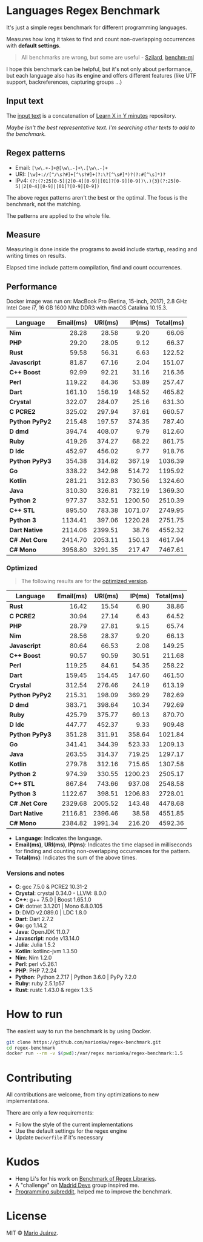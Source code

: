 # Languages Regex Benchmark

It's just a simple regex benchmark for different programming languages.

Measures how long it takes to find and count non-overlapping occurrences with **default settings**.

> All benchmarks are wrong, but some are useful - [Szilard](https://github.com/szilard), [benchm-ml](https://github.com/szilard/benchm-ml)

I hope this benchmark can be helpful, but it's not only about performance, but each language also has its engine and offers different features (like UTF support, backreferences, capturing groups ...)

## Input text

The [input text](input-text.txt) is a concatenation of [Learn X in Y minutes](https://github.com/adambard/learnxinyminutes-docs) repository.

*Maybe isn't the best representative text. I'm searching other texts to add to the benchmark.*

## Regex patterns

- Email: ``[\w\.+-]+@[\w\.-]+\.[\w\.-]+``
- URI: ``[\w]+://[^/\s?#]+[^\s?#]+(?:\?[^\s#]*)?(?:#[^\s]*)?``
- IPv4: ``(?:(?:25[0-5]|2[0-4][0-9]|[01]?[0-9][0-9])\.){3}(?:25[0-5]|2[0-4][0-9]|[01]?[0-9][0-9])``

The above regex patterns aren't the best or the optimal. The focus is the benchmark, not the matching.

The patterns are applied to the whole file.

## Measure

Measuring is done inside the programs to avoid include startup, reading and writing times on results.

Elapsed time include pattern compilation, find and count occurrences.

## Performance

Docker image was run on: MacBook Pro (Retina, 15-inch, 2017), 2.8 GHz Intel Core i7, 16 GB 1600 Mhz DDR3 with macOS Catalina 10.15.3.

Language | Email(ms) | URI(ms) | IP(ms) | Total(ms)
--- | ---: | ---: | ---: | ---:
**Nim** | 28.28 | 28.58 | 9.20 | 66.06
**PHP** | 29.20 | 28.05 | 9.12 | 66.37
**Rust** | 59.58 | 56.31 | 6.63 | 122.52
**Javascript** | 81.87 | 67.16 | 2.04 | 151.07
**C++ Boost** | 92.99 | 92.21 | 31.16 | 216.36
**Perl** | 119.22 | 84.36 | 53.89 | 257.47
**Dart** | 161.10 | 156.19 | 148.52 | 465.82
**Crystal** | 322.07 | 284.07 | 25.16 | 631.30
**C PCRE2** | 325.02 | 297.94 | 37.61 | 660.57
**Python PyPy2** | 215.48 | 197.57 | 374.35 | 787.40
**D dmd** | 394.74 | 408.07 | 9.79 | 812.60
**Ruby** | 419.26 | 374.27 | 68.22 | 861.75
**D ldc** | 452.97 | 456.02 | 9.77 | 918.76
**Python PyPy3** | 354.38 | 314.82 | 367.19 | 1036.39
**Go** | 338.22 | 342.98 | 514.72 | 1195.92
**Kotlin** | 281.21 | 312.83 | 730.56 | 1324.60
**Java** | 310.30 | 326.81 | 732.19 | 1369.30
**Python 2** | 977.37 | 332.51 | 1200.50 | 2510.39
**C++ STL** | 895.50 | 783.38 | 1071.07 | 2749.95
**Python 3** | 1134.41 | 397.06 | 1220.28 | 2751.75
**Dart Native** | 2114.06 | 2399.51 | 38.76 | 4552.32
**C# .Net Core** | 2414.70 | 2053.11 | 150.13 | 4617.94
**C# Mono** | 3958.80 | 3291.35 | 217.47 | 7467.61

### Optimized

> The following results are for the [optimized version](https://github.com/mariomka/regex-benchmark/tree/optimized).

Language | Email(ms) | URI(ms) | IP(ms) | Total(ms)
--- | ---: | ---: | ---: | ---:
**Rust** | 16.42 | 15.54 | 6.90 | 38.86
**C PCRE2** | 30.94 | 27.14 | 6.43 | 64.52
**PHP** | 28.79 | 27.81 | 9.15 | 65.74
**Nim** | 28.56 | 28.37 | 9.20 | 66.13
**Javascript** | 80.64 | 66.53 | 2.08 | 149.25
**C++ Boost** | 90.57 | 90.59 | 30.51 | 211.68
**Perl** | 119.25 | 84.61 | 54.35 | 258.22
**Dart** | 159.45 | 154.45 | 147.60 | 461.50
**Crystal** | 312.54 | 276.46 | 24.19 | 613.19
**Python PyPy2** | 215.31 | 198.09 | 369.29 | 782.69
**D dmd** | 383.71 | 398.64 | 10.34 | 792.69
**Ruby** | 425.79 | 375.77 | 69.13 | 870.70
**D ldc** | 447.77 | 452.37 | 9.33 | 909.48
**Python PyPy3** | 351.28 | 311.91 | 358.64 | 1021.84
**Go** | 341.41 | 344.39 | 523.33 | 1209.13
**Java** | 263.55 | 314.37 | 719.25 | 1297.17
**Kotlin** | 279.78 | 312.16 | 715.65 | 1307.58
**Python 2** | 974.39 | 330.55 | 1200.23 | 2505.17
**C++ STL** | 867.84 | 743.66 | 937.08 | 2548.58
**Python 3** | 1122.67 | 398.51 | 1206.83 | 2728.01
**C# .Net Core** | 2329.68 | 2005.52 | 143.48 | 4478.68
**Dart Native** | 2116.81 | 2396.46 | 38.58 | 4551.85
**C# Mono** | 2384.82 | 1991.34 | 216.20 | 4592.36

- **Language**: Indicates the language.
- **Email(ms)**, **URI(ms)**, **IP(ms)**: Indicates the time elapsed in milliseconds for finding and counting non-overlapping occurrences for the pattern.
- **Total(ms)**: Indicates the sum of the above times.

### Versions and notes

- **C**: gcc 7.5.0 & PCRE2 10.31-2
- **Crystal**: crystal 0.34.0 - LLVM: 8.0.0
- **C++**: g++ 7.5.0 | Boost 1.65.1.0
- **C#**: dotnet 3.1.201 | Mono 6.8.0.105
- **D**: DMD v2.089.0 | LDC 1.8.0
- **Dart**: Dart 2.7.2
- **Go**: go 1.14.2
- **Java**: OpenJDK 11.0.7
- **Javascript**: node v13.14.0
- **Julia**: Julia 1.5.2
- **Kotlin**: kotlinc-jvm 1.3.50
- **Nim**: Nim 1.2.0
- **Perl**: perl v5.26.1
- **PHP**: PHP 7.2.24
- **Python**: Python 2.7.17 | Python 3.6.0 | PyPy 7.2.0
- **Ruby**: ruby 2.5.1p57
- **Rust**: rustc 1.43.0 & regex 1.3.5

# How to run

The easiest way to run the benchmark is by using Docker.

```sh
git clone https://github.com/mariomka/regex-benchmark.git
cd regex-benchmark
docker run --rm -v $(pwd):/var/regex mariomka/regex-benchmark:1.5
```

# Contributing

All contributions are welcome, from tiny optimizations to new implementations.

There are only a few requirements:
- Follow the style of the current implementations
- Use the default settings for the regex engine
- Update `Dockerfile` if it's necessary

# Kudos

- Heng Li's for his work on [Benchmark of Regex Libraries](http://lh3lh3.users.sourceforge.net/reb.shtml).
- A "challenge" on [Madrid Devs](http://madriddevs.org/) group inspired me.
- [Programming subreddit](https://www.reddit.com/r/programming/), helped me to improve the benchmark.

# License

MIT © [Mario Juárez](https://github.com/mariomka).
